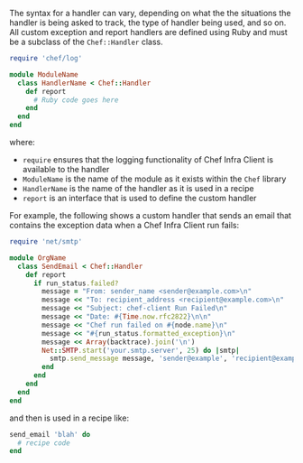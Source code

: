  The syntax for a handler can vary, depending on what the the situations the handler is being asked to track, the type of handler being used, and so on. All custom exception and report handlers are defined using Ruby and must be a subclass of the `Chef::Handler` class.

```ruby
require 'chef/log'

module ModuleName
  class HandlerName < Chef::Handler
    def report
      # Ruby code goes here
    end
  end
end
```

where:

-   `require` ensures that the logging functionality of Chef Infra
    Client is available to the handler
-   `ModuleName` is the name of the module as it exists within the
    `Chef` library
-   `HandlerName` is the name of the handler as it is used in a recipe
-   `report` is an interface that is used to define the custom handler

For example, the following shows a custom handler that sends an email
that contains the exception data when a Chef Infra Client run fails:

```ruby
require 'net/smtp'

module OrgName
  class SendEmail < Chef::Handler
    def report
      if run_status.failed?
        message = "From: sender_name <sender@example.com>\n"
        message << "To: recipient_address <recipient@example.com>\n"
        message << "Subject: chef-client Run Failed\n"
        message << "Date: #{Time.now.rfc2822}\n\n"
        message << "Chef run failed on #{node.name}\n"
        message << "#{run_status.formatted_exception}\n"
        message << Array(backtrace).join('\n')
        Net::SMTP.start('your.smtp.server', 25) do |smtp|
          smtp.send_message message, 'sender@example', 'recipient@example'
        end
      end
    end
  end
end
```

and then is used in a recipe like:

```ruby
send_email 'blah' do
  # recipe code
end
```
